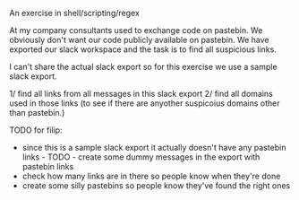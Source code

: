 An exercise in shell/scripting/regex

At my company consultants used to exchange code on pastebin.
We obviously don't want our code publicly available on pastebin.
We have exported our slack workspace and the task is to find all suspicious links.

I can't share the actual slack export so for this exercise we use a sample slack export.

1/ find all links from all messages in this slack export
2/ find all domains used in those links (to see if there are anyother suspicoius domains other than pastebin.)



TODO for filip:
- since this is a sample slack export it actually doesn't have any pastebin links - TODO - create some dummy messages in the export with pastebin links
- check how many links are in there so people know when they're done
- create some silly pastebins so people know they've found the right ones
